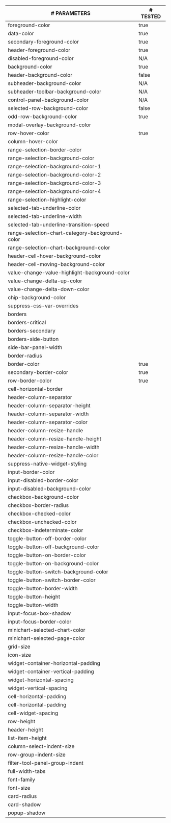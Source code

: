 | # PARAMETERS                                     | # TESTED |
| ------------------------------------------------ | -------- |
| foreground-color                                 | true     |
| data-color                                       | true     |
| secondary-foreground-color                       | true     |
| header-foreground-color                          | true     |
| disabled-foreground-color                        | N/A      |
| background-color                                 | true     |
| header-background-color                          | false    |
| subheader-background-color                       | N/A      |
| subheader-toolbar-background-color               | N/A      |
| control-panel-background-color                   | N/A      |
| selected-row-background-color                    | false    |
| odd-row-background-color                         | true     |
| modal-overlay-background-color                   |          | 
| row-hover-color                                  | true     |
| column-hover-color                               |          |
| range-selection-border-color                     |          |
| range-selection-background-color                 |          |
| range-selection-background-color-1               |          |
| range-selection-background-color-2               |          |
| range-selection-background-color-3               |          |
| range-selection-background-color-4               |          |
| range-selection-highlight-color                  |          |
| selected-tab-underline-color                     |          |
| selected-tab-underline-width                     |          |
| selected-tab-underline-transition-speed          |          |
| range-selection-chart-category-background-color  |          |
| range-selection-chart-background-color           |          |
| header-cell-hover-background-color               |          |
| header-cell-moving-background-color              |          |
| value-change-value-highlight-background-color    |          |
| value-change-delta-up-color                      |          |
| value-change-delta-down-color                    |          |
| chip-background-color                            |          |
| suppress-css-var-overrides                       |          |
| borders                                          |          |
| borders-critical                                 |          |
| borders-secondary                                |          |
| borders-side-button                              |          |
| side-bar-panel-width                             |          |
| border-radius                                    |          |
| border-color                                     | true     |
| secondary-border-color                           | true     |
| row-border-color                                 | true     |
| cell-horizontal-border                           |          |
| header-column-separator                          |          |
| header-column-separator-height                   |          |
| header-column-separator-width                    |          |
| header-column-separator-color                    |          |
| header-column-resize-handle                      |          |
| header-column-resize-handle-height               |          |
| header-column-resize-handle-width                |          |
| header-column-resize-handle-color                |          |
| suppress-native-widget-styling                   |          |
| input-border-color                               |          |
| input-disabled-border-color                      |          |
| input-disabled-background-color                  |          |
| checkbox-background-color                        |          |
| checkbox-border-radius                           |          |
| checkbox-checked-color                           |          |
| checkbox-unchecked-color                         |          |
| checkbox-indeterminate-color                     |          |
| toggle-button-off-border-color                   |          |
| toggle-button-off-background-color               |          |
| toggle-button-on-border-color                    |          |
| toggle-button-on-background-color                |          |
| toggle-button-switch-background-color            |          |
| toggle-button-switch-border-color                |          |
| toggle-button-border-width                       |          |
| toggle-button-height                             |          |
| toggle-button-width                              |          |
| input-focus-box-shadow                           |          |
| input-focus-border-color                         |          |
| minichart-selected-chart-color                   |          |
| minichart-selected-page-color                    |          |
| grid-size                                        |          |
| icon-size                                        |          |
| widget-container-horizontal-padding              |          |
| widget-container-vertical-padding                |          |
| widget-horizontal-spacing                        |          |
| widget-vertical-spacing                          |          |
| cell-horizontal-padding                          |          |
| cell-horizontal-padding                          |          |
| cell-widget-spacing                              |          |
| row-height                                       |          |
| header-height                                    |          |
| list-item-height                                 |          |
| column-select-indent-size                        |          |
| row-group-indent-size                            |          |
| filter-tool-panel-group-indent                   |          |
| full-width-tabs                                  |          |
| font-family                                      |          |
| font-size                                        |          |
| card-radius                                      |          |
| card-shadow                                      |          |
| popup-shadow                                     |          |

